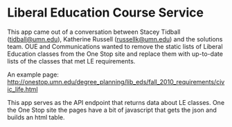 # Liberal Education Course Service

This app came out of a conversation between Stacey Tidball (tidball@umn.edu), Katherine Russell (russellk@umn.edu) and the solutions team. OUE and Communications wanted to remove the static lists of Liberal Education classes from the One Stop site and replace them with up-to-date lists of the classes that met LE requirements.

An example page: http://onestop.umn.edu/degree_planning/lib_eds/fall_2010_requirements/civic_life.html

This app serves as the API endpoint that returns data about LE classes. One the One Stop site the pages have a bit of javascript that gets the json and builds an html table.
